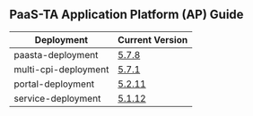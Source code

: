 ## PaaS-TA Application Platform (AP) Guide

|Deployment|Current Version| 
|-------------|-------------|
|paasta-deployment| [5.7.8](https://github.com/PaaS-TA/paasta-deployment/releases/tag/v5.7.8) |  
|multi-cpi-deployment| [5.7.1](https://github.com/PaaS-TA/multi-cpi-deployment/releases/tag/v5.7.1) | 
|portal-deployment| [5.2.11](https://github.com/PaaS-TA/portal-deployment/releases/tag/v5.2.11) | 
|service-deployment| [5.1.12](https://github.com/PaaS-TA/service-deployment/releases/tag/v5.1.12)| 
